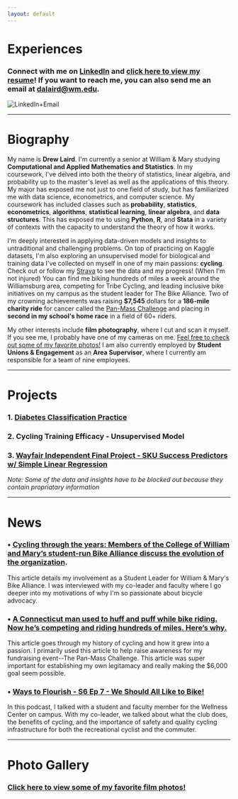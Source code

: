 ```yaml
---
layout: default
---
```

# Experiences
### Connect with me on [LinkedIn](https://www.linkedin.com/in/drew-laird-874ba5208/) and [click here to view my resume](./resume.pdf)! If you want to reach me, you can also send me an email at [dalaird@wm.edu](mailto:dalaird@wm.edu).
![LinkedIn+Email](https://i.imgur.com/CrYrHqX.png)

* * *

# Biography

My name is **Drew Laird**. I'm currently a senior at William & Mary studying **Computational and Applied Mathematics and Statistics**. In my coursework, I've delved into both the theory of statistics, linear algebra, and probability up to the master's level as well as the applications of this theory. My major has exposed me not just to one field of study, but has familiarized me with data science, econometrics, and computer science. My coursework has included classes such as **probability**, **statistics**, **econometrics**, **algorithms**, **statistical learning**, **linear algebra**, and **data structures**. This has exposed me to using **Python**, **R**, and **Stata** in a variety of contexts with the capacity to understand the theory of how it works. 

I'm deeply interested in applying data-driven models and insights to untraditional and challenging problems. On top of practicing on Kaggle datasets, I'm also exploring an unsupervised model for biological and training data I've collected on myself in one of my main passions: **cycling**. Check out or follow my [Strava](https://www.strava.com/athletes/35706624) to see the data and my progress! (When I'm not injured) You can find me biking hundreds of miles a week around the Williamsburg area, competing for Tribe Cycling, and leading inclusive bike initiatives on my campus as the student leader for The Bike Alliance. Two of my crowning achievements was raising **$7,545** dollars for a **186-mile charity ride** for cancer called the [Pan-Mass Challenge](https://profile.pmc.org/DL0332) and placing in **second in my school's home race** in a field of 60+ riders. 

My other interests include **film photography**, where I cut and scan it myself. If you see me, I probably have one of my cameras on me. [Feel free to check out some of my favorite photos!](/gallery.md) I am also currently employed by **Student Unions & Engagement** as an **Area Supervisor**, where I currently am responsible for a team of nine employees. 

* * *

# Projects

### 1. [Diabetes Classification Practice](/diabetes.md)
### 2. Cycling Training Efficacy - Unsupervised Model
### 3. [Wayfair Independent Final Project - SKU Success Predictors w/ Simple Linear Regression](/final_proj_redacted.pdf)
_Note: Some of the data and insights have to be blocked out because they contain propriatary information_ 

* * *

# News

### •   [Cycling through the years: Members of the College of William and Mary’s student-run Bike Alliance discuss the evolution of the organization](https://flathatnews.com/2021/12/06/cycling-through-the-years-members-of-the-college-of-william-and-marys-student-run-bike-alliance-discuss-the-evolution-of-the-organization/).
This article details my involvement as a Student Leader for William & Mary's Bike Alliance. I was interviewed with my co-leader and faculty where I go deeper into my motivations of why I'm so passionate about bicycle advocacy. 
### •   [A Connecticut man used to huff and puff while bike riding. Now he’s competing and riding hundreds of miles. Here’s why.](https://www.courant.com/2022/07/05/a-connecticut-man-used-to-huff-and-puff-while-bike-riding-now-hes-competing-and-riding-hundreds-of-miles-heres-why/)
This article goes through my history of cycling and how it grew into a passion. I primarily used this article to help raise awareness for my fundraising event--The Pan-Mass Challenge. This article was super important for establishing my own legitamacy and really making the $6,000 goal seem possible. 
### •   [Ways to Flourish - S6 Ep 7 - We Should All Like to Bike!](https://open.spotify.com/episode/6V3FBpk3C2kt61DgfdVlwl?si=19d5d0e0e1784b22)
In this podcast, I talked with a student and faculty member for the Wellness Center on campus. With my co-leader, we talked about what the club does, the benefits of cycling, and the importance of safety and quality cycling infrastructure for both the recreational cyclist and the commuter. 

* * *

# Photo Gallery

### [Click here to view some of my favorite film photos!](./gallery.md)
